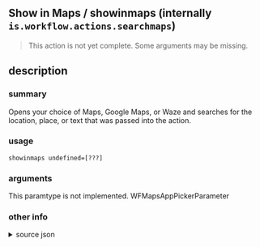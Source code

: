 
## Show in Maps / showinmaps (internally `is.workflow.actions.searchmaps`)

> This action is not yet complete. Some arguments may be missing.



## description
### summary
Opens your choice of Maps, Google Maps, or Waze and searches for the location, place, or text that was passed into the action.


### usage
`showinmaps undefined=[???]`

### arguments
This paramtype is not implemented. WFMapsAppPickerParameter

### other info

<details><summary>source json</summary>
```json
{
	"ActionClass": "WFSearchMapsAction",
	"ActionKeywords": [
		"maps",
		"search",
		"query",
		"places",
		"waze",
		"google"
	],
	"AppIdentifier": "com.apple.Maps",
	"Category": "Location",
	"Description": {
		"DescriptionSummary": "Opens your choice of Maps, Google Maps, or Waze and searches for the location, place, or text that was passed into the action."
	},
	"Input": {
		"Multiple": false,
		"Required": true,
		"Types": [
			"NSString",
			"CLLocation",
			"MKMapItem"
		]
	},
	"InputPassthrough": true,
	"Name": "Show in Maps",
	"Parameters": [
		{
			"Class": "WFMapsAppPickerParameter",
			"DefaultValue": "Maps",
			"Hidden": true,
			"Key": "WFSearchMapsActionApp",
			"Label": "Maps App",
			"SupportedApps": [
				"Maps",
				"Google Maps",
				"Waze"
			]
		}
	],
	"ShortName": "Show Map",
	"Subcategory": "Maps",
	"UserInterfaces": [
		"UIKit",
		"WatchKit"
	]
}
```
</details>
